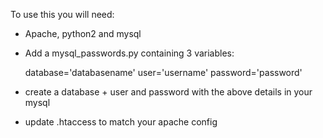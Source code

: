 To use this you will need:

* Apache, python2 and mysql
* Add a mysql\_passwords.py containing 3 variables:

	database='databasename'
	user='username'
	password='password'

* create a database + user and password with the above details in your mysql
* update .htaccess to match your apache config
